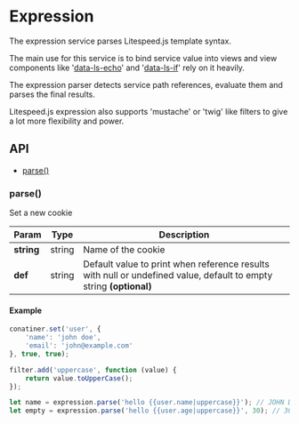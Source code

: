 # Expression

The expression service parses Litespeed.js template syntax.

The main use for this service is to bind service value into views and view components like '[data-ls-echo](/docs/views/echo.md)' and '[data-ls-if](/docs/views/if.md)' rely on it heavily.

The expression parser detects service path references, evaluate them and parses the final results.

Litespeed.js expression also supports 'mustache' or 'twig' like filters to give a lot more flexibility and power. 

## API

- [parse()](#parse)

### parse()

Set a new cookie

Param | Type | Description
--- | --- | ---
**string** | string | Name of the cookie
**def** | string | Default value to print when reference results with null or undefined value, default to empty string **(optional)**

#### Example

```js
conatiner.set('user', {
    'name': 'john doe',
    'email': 'john@example.com'
}, true, true);

filter.add('uppercase', function (value) {
    return value.toUpperCase();
});

let name = expression.parse('hello {{user.name|uppercase}}'); // JOHN DOE
let empty = expression.parse('hello {{user.age|uppercase}}', 30); // 30
```